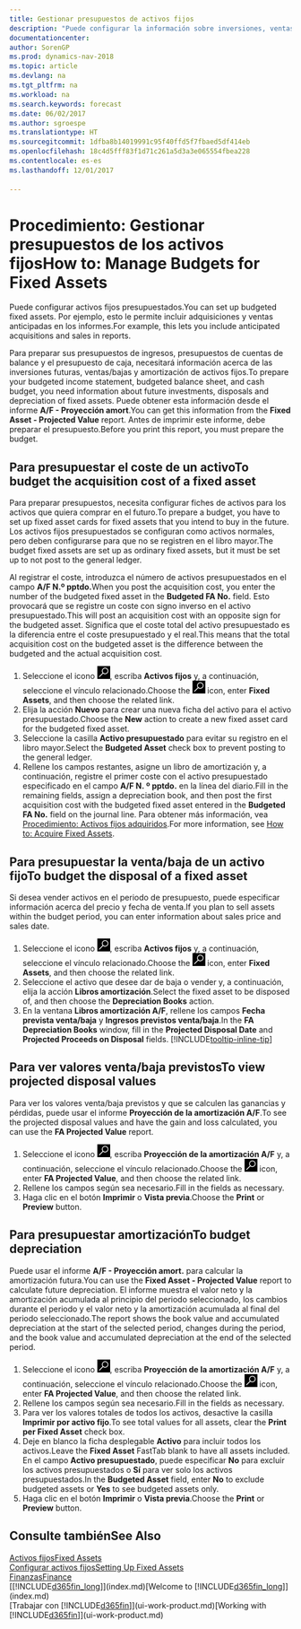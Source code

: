 ```yaml
---
title: Gestionar presupuestos de activos fijos
description: "Puede configurar la información sobre inversiones, ventas/bajas y amortizaciones futuras de activos fijos como ayuda para preparar presupuestos y previsiones."
documentationcenter: 
author: SorenGP
ms.prod: dynamics-nav-2018
ms.topic: article
ms.devlang: na
ms.tgt_pltfrm: na
ms.workload: na
ms.search.keywords: forecast
ms.date: 06/02/2017
ms.author: sgroespe
ms.translationtype: HT
ms.sourcegitcommit: 1dfba8b14019991c95f40ffd5f7fbaed5df414eb
ms.openlocfilehash: 18c4d5fff83f1d71c261a5d3a3e065554fbea228
ms.contentlocale: es-es
ms.lasthandoff: 12/01/2017

---
```

# <a name="how-to-manage-budgets-for-fixed-assets"></a><span data-ttu-id="84d87-103">Procedimiento: Gestionar presupuestos de los activos fijos</span><span class="sxs-lookup"><span data-stu-id="84d87-103">How to: Manage Budgets for Fixed Assets</span></span>
<span data-ttu-id="84d87-104">Puede configurar activos fijos presupuestados.</span><span class="sxs-lookup"><span data-stu-id="84d87-104">You can set up budgeted fixed assets.</span></span> <span data-ttu-id="84d87-105">Por ejemplo, esto le permite incluir adquisiciones y ventas anticipadas en los informes.</span><span class="sxs-lookup"><span data-stu-id="84d87-105">For example, this lets you include anticipated acquisitions and sales in reports.</span></span>  

<span data-ttu-id="84d87-106">Para preparar sus presupuestos de ingresos, presupuestos de cuentas de balance y el presupuesto de caja, necesitará información acerca de las inversiones futuras, ventas/bajas y amortización de activos fijos.</span><span class="sxs-lookup"><span data-stu-id="84d87-106">To prepare your budgeted income statement, budgeted balance sheet, and cash budget, you need information about future investments, disposals and depreciation of fixed assets.</span></span> <span data-ttu-id="84d87-107">Puede obtener esta información desde el informe **A/F - Proyección amort**.</span><span class="sxs-lookup"><span data-stu-id="84d87-107">You can get this information from the **Fixed Asset - Projected Value** report.</span></span> <span data-ttu-id="84d87-108">Antes de imprimir este informe, debe preparar el presupuesto.</span><span class="sxs-lookup"><span data-stu-id="84d87-108">Before you print this report, you must prepare the budget.</span></span>  

## <a name="to-budget-the-acquisition-cost-of-a-fixed-asset"></a><span data-ttu-id="84d87-109">Para presupuestar el coste de un activo</span><span class="sxs-lookup"><span data-stu-id="84d87-109">To budget the acquisition cost of a fixed asset</span></span>
<span data-ttu-id="84d87-110">Para preparar presupuestos, necesita configurar fiches de activos para los activos que quiera comprar en el futuro.</span><span class="sxs-lookup"><span data-stu-id="84d87-110">To prepare a budget, you have to set up fixed asset cards for fixed assets that you intend to buy in the future.</span></span> <span data-ttu-id="84d87-111">Los activos fijos presupuestados se configuran como activos normales, pero deben configurarse para que no se registren en el libro mayor.</span><span class="sxs-lookup"><span data-stu-id="84d87-111">The budget fixed assets are set up as ordinary fixed assets, but it must be set up to not post to the general ledger.</span></span>

<span data-ttu-id="84d87-112">Al registrar el coste, introduzca el número de activos presupuestados en el campo **A/F N.º pptdo.**</span><span class="sxs-lookup"><span data-stu-id="84d87-112">When you post the acquisition cost, you enter the number of the budgeted fixed asset in the **Budgeted FA No.** field.</span></span> <span data-ttu-id="84d87-113">Esto provocará que se registre un coste con signo inverso en el activo presupuestado.</span><span class="sxs-lookup"><span data-stu-id="84d87-113">This will post an acquisition cost with an opposite sign for the budgeted asset.</span></span> <span data-ttu-id="84d87-114">Significa que el coste total del activo presupuestado es la diferencia entre el coste presupuestado y el real.</span><span class="sxs-lookup"><span data-stu-id="84d87-114">This means that the total acquisition cost on the budgeted asset is the difference between the budgeted and the actual acquisition cost.</span></span>

1. <span data-ttu-id="84d87-115">Seleccione el icono ![Buscar página o informe](media/ui-search/search_small.png "icono Buscar página o informe"), escriba **Activos fijos** y, a continuación, seleccione el vínculo relacionado.</span><span class="sxs-lookup"><span data-stu-id="84d87-115">Choose the ![Search for Page or Report](media/ui-search/search_small.png "Search for Page or Report icon") icon, enter **Fixed Assets**, and then choose the related link.</span></span>
2. <span data-ttu-id="84d87-116">Elija la acción **Nuevo** para crear una nueva ficha del activo para el activo presupuestado.</span><span class="sxs-lookup"><span data-stu-id="84d87-116">Choose the **New** action to create a new fixed asset card for the budgeted fixed asset.</span></span>
3. <span data-ttu-id="84d87-117">Seleccione la casilla **Activo presupuestado** para evitar su registro en el libro mayor.</span><span class="sxs-lookup"><span data-stu-id="84d87-117">Select the **Budgeted Asset** check box to prevent posting to the general ledger.</span></span>
4. <span data-ttu-id="84d87-118">Rellene los campos restantes, asigne un libro de amortización y, a continuación, registre el primer coste con el activo presupuestado especificado en el campo **A/F N. º pptdo.** en la línea del diario.</span><span class="sxs-lookup"><span data-stu-id="84d87-118">Fill in the remaining fields, assign a depreciation book, and then post the first acquisition cost with the budgeted fixed asset entered in the **Budgeted FA No.** field on the journal line.</span></span> <span data-ttu-id="84d87-119">Para obtener más información, vea [Procedimiento: Activos fijos adquiridos](fa-how-acquire.md).</span><span class="sxs-lookup"><span data-stu-id="84d87-119">For more information, see [How to: Acquire Fixed Assets](fa-how-acquire.md).</span></span>

## <a name="to-budget-the-disposal-of-a-fixed-asset"></a><span data-ttu-id="84d87-120">Para presupuestar la venta/baja de un activo fijo</span><span class="sxs-lookup"><span data-stu-id="84d87-120">To budget the disposal of a fixed asset</span></span>
<span data-ttu-id="84d87-121">Si desea vender activos en el periodo de presupuesto, puede especificar información acerca del precio y fecha de venta.</span><span class="sxs-lookup"><span data-stu-id="84d87-121">If you plan to sell assets within the budget period, you can enter information about sales price and sales date.</span></span>

1. <span data-ttu-id="84d87-122">Seleccione el icono ![Buscar página o informe](media/ui-search/search_small.png "icono Buscar página o informe"), escriba **Activos fijos** y, a continuación, seleccione el vínculo relacionado.</span><span class="sxs-lookup"><span data-stu-id="84d87-122">Choose the ![Search for Page or Report](media/ui-search/search_small.png "Search for Page or Report icon") icon, enter **Fixed Assets**, and then choose the related link.</span></span>
2. <span data-ttu-id="84d87-123">Seleccione el activo que desee dar de baja o vender y, a continuación, elija la acción **Libros amortización**.</span><span class="sxs-lookup"><span data-stu-id="84d87-123">Select the fixed asset to be disposed of, and then choose the **Depreciation Books** action.</span></span>
3. <span data-ttu-id="84d87-124">En la ventana **Libros amortización A/F**, rellene los campos **Fecha prevista venta/baja** y **Ingresos previstos venta/baja**.</span><span class="sxs-lookup"><span data-stu-id="84d87-124">In the **FA Depreciation Books** window, fill in the **Projected Disposal Date** and **Projected Proceeds on Disposal** fields.</span></span> [!INCLUDE[tooltip-inline-tip](includes/tooltip-inline-tip_md.md)]

## <a name="to-view-projected-disposal-values"></a><span data-ttu-id="84d87-125">Para ver valores venta/baja previstos</span><span class="sxs-lookup"><span data-stu-id="84d87-125">To view projected disposal values</span></span>
<span data-ttu-id="84d87-126">Para ver los valores venta/baja previstos y que se calculen las ganancias y pérdidas, puede usar el informe **Proyección de la amortización A/F**.</span><span class="sxs-lookup"><span data-stu-id="84d87-126">To see the projected disposal values and have the gain and loss calculated, you can use the **FA Projected Value** report.</span></span>

1. <span data-ttu-id="84d87-127">Seleccione el icono ![Buscar página o informe](media/ui-search/search_small.png "icono Buscar página o informe"), escriba **Proyección de la amortización A/F** y, a continuación, seleccione el vínculo relacionado.</span><span class="sxs-lookup"><span data-stu-id="84d87-127">Choose the ![Search for Page or Report](media/ui-search/search_small.png "Search for Page or Report icon") icon, enter **FA Projected Value**, and then choose the related link.</span></span>
2. <span data-ttu-id="84d87-128">Rellene los campos según sea necesario.</span><span class="sxs-lookup"><span data-stu-id="84d87-128">Fill in the fields as necessary.</span></span>
3. <span data-ttu-id="84d87-129">Haga clic en el botón **Imprimir** o **Vista previa**.</span><span class="sxs-lookup"><span data-stu-id="84d87-129">Choose the **Print** or **Preview** button.</span></span>

## <a name="to-budget-depreciation"></a><span data-ttu-id="84d87-130">Para presupuestar amortización</span><span class="sxs-lookup"><span data-stu-id="84d87-130">To budget depreciation</span></span>
<span data-ttu-id="84d87-131">Puede usar el informe **A/F - Proyección amort.** para calcular la amortización futura.</span><span class="sxs-lookup"><span data-stu-id="84d87-131">You can use the **Fixed Asset - Projected Value** report to calculate future depreciation.</span></span> <span data-ttu-id="84d87-132">El informe muestra el valor neto y la amortización acumulada al principio del periodo seleccionado, los cambios durante el periodo y el valor neto y la amortización acumulada al final del periodo seleccionado.</span><span class="sxs-lookup"><span data-stu-id="84d87-132">The report shows the book value and accumulated depreciation at the start of the selected period, changes during the period, and the book value and accumulated depreciation at the end of the selected period.</span></span>

1. <span data-ttu-id="84d87-133">Seleccione el icono ![Buscar página o informe](media/ui-search/search_small.png "icono Buscar página o informe"), escriba **Proyección de la amortización A/F** y, a continuación, seleccione el vínculo relacionado.</span><span class="sxs-lookup"><span data-stu-id="84d87-133">Choose the ![Search for Page or Report](media/ui-search/search_small.png "Search for Page or Report icon") icon, enter **FA Projected Value**, and then choose the related link.</span></span>
2. <span data-ttu-id="84d87-134">Rellene los campos según sea necesario.</span><span class="sxs-lookup"><span data-stu-id="84d87-134">Fill in the fields as necessary.</span></span>
3. <span data-ttu-id="84d87-135">Para ver los valores totales de todos los activos, desactive la casilla **Imprimir por activo fijo**.</span><span class="sxs-lookup"><span data-stu-id="84d87-135">To see total values for all assets, clear the **Print per Fixed Asset** check box.</span></span>
4. <span data-ttu-id="84d87-136">Deje en blanco la ficha desplegable **Activo** para incluir todos los activos.</span><span class="sxs-lookup"><span data-stu-id="84d87-136">Leave the **Fixed Asset** FastTab blank to have all assets included.</span></span> <span data-ttu-id="84d87-137">En el campo **Activo presupuestado**, puede especificar **No** para excluir los activos presupuestados o **Sí** para ver solo los activos presupuestados.</span><span class="sxs-lookup"><span data-stu-id="84d87-137">In the **Budgeted Asset** field, enter **No** to exclude budgeted assets or **Yes** to see budgeted assets only.</span></span>
5. <span data-ttu-id="84d87-138">Haga clic en el botón **Imprimir** o **Vista previa**.</span><span class="sxs-lookup"><span data-stu-id="84d87-138">Choose the **Print** or **Preview** button.</span></span>

## <a name="see-also"></a><span data-ttu-id="84d87-139">Consulte también</span><span class="sxs-lookup"><span data-stu-id="84d87-139">See Also</span></span>
[<span data-ttu-id="84d87-140">Activos fijos</span><span class="sxs-lookup"><span data-stu-id="84d87-140">Fixed Assets</span></span>](fa-manage.md)  
[<span data-ttu-id="84d87-141">Configurar activos fijos</span><span class="sxs-lookup"><span data-stu-id="84d87-141">Setting Up Fixed Assets</span></span>](fa-setup.md)  
[<span data-ttu-id="84d87-142">Finanzas</span><span class="sxs-lookup"><span data-stu-id="84d87-142">Finance</span></span>](finance.md)  
<span data-ttu-id="84d87-143">[[!INCLUDE[d365fin_long](includes/d365fin_long_md.md)]](index.md)</span><span class="sxs-lookup"><span data-stu-id="84d87-143">[Welcome to [!INCLUDE[d365fin_long](includes/d365fin_long_md.md)]](index.md)</span></span>  
<span data-ttu-id="84d87-144">[Trabajar con [!INCLUDE[d365fin](includes/d365fin_md.md)]](ui-work-product.md)</span><span class="sxs-lookup"><span data-stu-id="84d87-144">[Working with [!INCLUDE[d365fin](includes/d365fin_md.md)]](ui-work-product.md)</span></span>

